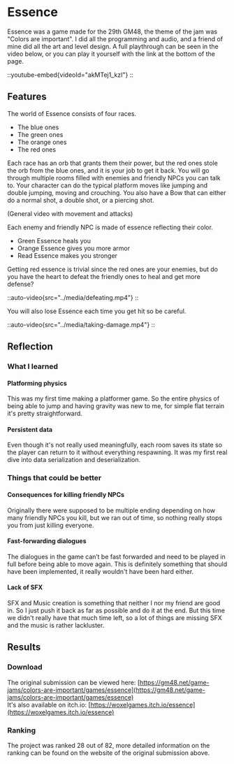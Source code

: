 # Essence
Essence was a game made for the 29th GM48, the theme of the jam was "Colors are important".
I did all the programming and audio, and a friend of mine did all the art and level design.
A full playthrough can be seen in the video below, or you can play it yourself with the link at the bottom of the page.

::youtube-embed{videoId="akMTej1_kzI"}
::

## Features
The world of Essence consists of four races.
- The blue ones 
- The green ones
- The orange ones
- The red ones

Each race has an orb that grants them their power, but the red ones stole the orb from the blue ones, and it is your job to get it back.
You will go through multiple rooms filled with enemies and friendly NPCs you can talk to.
Your character can do the typical platform moves like jumping and double jumping, moving and crouching. 
You also have a Bow that can either do a normal shot, a double shot, or a piercing shot.

(General video with movement and attacks)

Each enemy and friendly NPC is made of essence reflecting their color.

- Green Essence heals you
- Orange Essence gives you more armor
- Read Essence makes you stronger

Getting red essence is trivial since the red ones are your enemies, but do you have the heart to defeat the friendly ones to heal and get more defense?

::auto-video{src="../media/defeating.mp4"}
::

You will also lose Essence each time you get hit so be careful.

::auto-video{src="../media/taking-damage.mp4"}
::

## Reflection

### What I learned

#### Platforming physics
This was my first time making a platformer game. 
So the entire physics of being able to jump and having gravity was new to me, for simple flat terrain it's pretty straightforward.

#### Persistent data
Even though it's not really used meaningfully, each room saves its state so the player can return to it without everything respawning.
It was my first real dive into data serialization and deserialization.

### Things that could be better

#### Consequences for killing friendly NPCs
Originally there were supposed to be multiple ending depending on how many friendly NPCs you kill, 
but we ran out of time, so nothing really stops you from just killing everyone.  

#### Fast-forwarding dialogues
The dialogues in the game can’t be fast forwarded and need to be played in full before being able to move again.
This is definitely something that should have been implemented, it really wouldn't have been hard either.

#### Lack of SFX
SFX and Music creation is something that neither I nor my friend are good in. 
So I just push it back as far as possible and do it at the end. 
But this time we didn't really have that much time left, so a lot of things are missing SFX and the music is rather lackluster.

## Results

### Download
The original submission can be viewed here: [https://gm48.net/game-jams/colors-are-important/games/essence](https://gm48.net/game-jams/colors-are-important/games/essence) \
It's also available on itch.io: [https://woxelgames.itch.io/essence](https://woxelgames.itch.io/essence)

### Ranking
The project was ranked 28 out of 82, more detailed information on the ranking can be found on the website of the original submission above.

